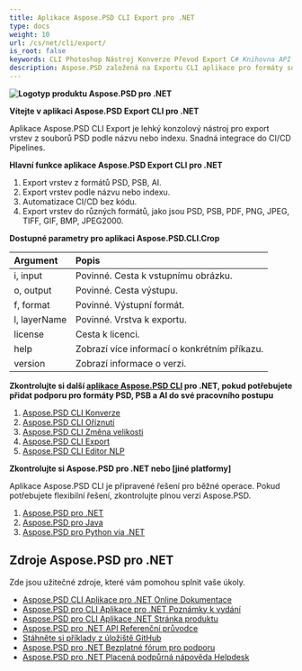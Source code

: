 ```yaml
---
title: Aplikace Aspose.PSD CLI Export pro .NET
type: docs
weight: 10
url: /cs/net/cli/export/
is_root: false
keywords: CLI Photoshop Nástroj Konverze Převod Export C# Knihovna API PSD
description: Aspose.PSD založená na Exportu CLI aplikace pro formáty souborů PSD, PSB a AI. Automatizace CI/CD bez kódu. Podporuje exportování vrstev z souborů PSD podle názvu nebo indexu. Nevyžaduje instalaci Adobe Photoshopu nebo Adobe Illustratoru a lze ji spouštět z konzole bez dalšího kódu.
---
```


**![Logotyp produktu Aspose.PSD pro .NET](home_1.png)**

**Vítejte v aplikaci Aspose.PSD Export CLI pro .NET**

Aplikace Aspose.PSD CLI Export je lehký konzolový nástroj pro export vrstev z souborů PSD podle názvu nebo indexu. Snadná integrace do CI/CD Pipelines.

**Hlavní funkce aplikace Aspose.PSD Export CLI pro .NET**

1. Export vrstev z formátů PSD, PSB, AI.
2. Export vrstev podle názvu nebo indexu.
3. Automatizace CI/CD bez kódu.
4. Export vrstev do různých formátů, jako jsou PSD, PSB, PDF, PNG, JPEG, TIFF, GIF, BMP, JPEG2000.

**Dostupné parametry pro aplikaci Aspose.PSD.CLI.Crop**

| **Argument** | **Popis**                         |
|:-------------|:----------------------------------------|
| i, input     | Povinné. Cesta k vstupnímu obrázku.      |
| o, output    | Povinné. Cesta výstupu.                  |
| f, format    | Povinné. Výstupní formát.                |
| l, layerName | Povinné. Vrstva k exportu.             |
| license      | Cesta k licenci.                    |
| help         | Zobrazí více informací o konkrétním příkazu. |
| version      | Zobrazí informace o verzi.            |


**Zkontrolujte si další [aplikace Aspose.PSD CLI](https://docs.aspose.com/psd/net/cli) pro .NET, pokud potřebujete přidat podporu pro formáty PSD, PSB a AI do své pracovního postupu**

1. [Aspose.PSD CLI Konverze](/psd/cs/net/cli/conversion)
2. [Aspose.PSD CLI Oříznutí](/psd/cs/net/cli/crop)
3. [Aspose.PSD CLI Změna velikosti](/psd/cs/net/cli/resize)
4. [Aspose.PSD CLI Export](/psd/cs/net/cli/export)
5. [Aspose.PSD CLI Editor NLP](/psd/cs/net/cli/nlp-editor)

**Zkontrolujte si Aspose.PSD pro .NET nebo [jiné platformy]**

Aplikace Aspose.PSD CLI je připravené řešení pro běžné operace. Pokud potřebujete flexibilní řešení, zkontrolujte plnou verzi Aspose.PSD.

1. [Aspose.PSD pro .NET](https://releases.aspose.com/psd/net/)
2. [Aspose.PSD pro Java](https://releases.aspose.com/psd/java/) 
3. [Aspose.PSD pro Python via .NET](https://releases.aspose.com/psd/python-net/)

## **Zdroje Aspose.PSD pro .NET**

Zde jsou užitečné zdroje, které vám pomohou splnit vaše úkoly.

- [Aspose.PSD CLI Aplikace pro .NET Online Dokumentace](/psd/cs/net/cli/conversion)
- [Aspose.PSD pro CLI Aplikace pro .NET Poznámky k vydání](/psd/cs/net/cli/conversion/release-notes/)
- [Aspose.PSD pro CLI Aplikace .NET Stránka produktu](https://products.aspose.com/psd/net/cli)
- [Aspose.PSD pro .NET API Referenční průvodce](https://reference.aspose.com/net/psd)
- [Stáhněte si příklady z úložiště GitHub](https://github.com/aspose-psd/CLI-Applications)
- [Aspose.PSD pro .NET Bezplatné fórum pro podporu](https://forum.aspose.com/c/psd)
- [Aspose.PSD pro .NET Placená podpůrná nápověda Helpdesk](https://helpdesk.aspose.com/)

